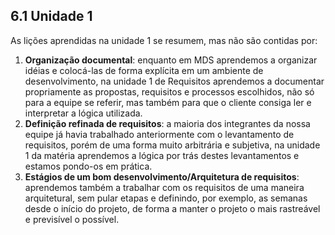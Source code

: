 ## 6.1 Unidade 1

As lições aprendidas na unidade 1 se resumem, mas não são contidas por:

1. **Organização documental**: enquanto em MDS aprendemos a organizar idéias e colocá-las de forma explícita em um ambiente de desenvolvimento, na unidade 1 de Requisitos aprendemos a documentar propriamente as propostas, requisitos e processos escolhidos, não só para a equipe se referir, mas também para que o cliente consiga ler e interpretar a lógica utilizada.
2. **Definição refinada de requisitos**: a maioria dos integrantes da nossa equipe já havia trabalhado anteriormente com o levantamento de requisitos, porém de uma forma muito arbitrária e subjetiva, na unidade 1 da matéria aprendemos a lógica por trás destes levantamentos e estamos pondo-os em prática.
3. **Estágios de um bom desenvolvimento/Arquitetura de requisitos**: aprendemos também a trabalhar com os requisitos de uma maneira arquitetural, sem pular etapas e definindo, por exemplo, as semanas desde o início do projeto, de forma a manter o projeto o mais rastreável e previsível o possível.